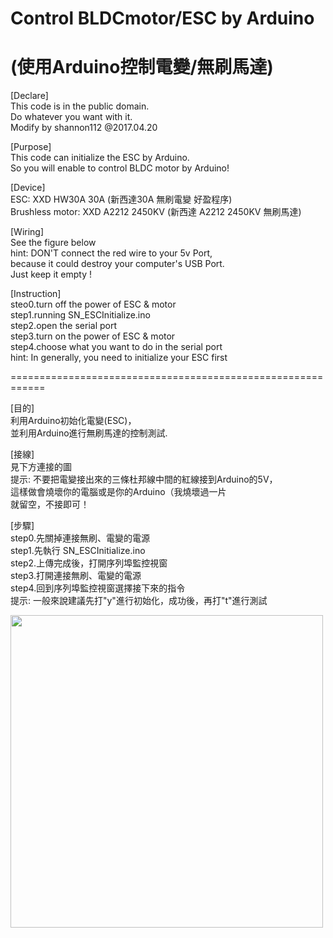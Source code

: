 # Control BLDCmotor/ESC by Arduino
# (使用Arduino控制電變/無刷馬達)
[Declare]  
This code is in the public domain.  
Do whatever you want with it.  
Modify by shannon112 @2017.04.20  
  
[Purpose]  
This code can initialize the ESC by Arduino.  
So you will enable to control BLDC motor by Arduino! 
  
[Device]  
ESC: XXD HW30A 30A (新西達30A 無刷電變 好盈程序)  
Brushless motor: XXD A2212 2450KV (新西達 A2212 2450KV 無刷馬達)  
   
[Wiring]  
See the figure below    
hint: DON'T connect the red wire to your 5v Port,  
because it could destroy your computer's USB Port.  
Just keep it empty !  
  
[Instruction]  
steo0.turn off the power of ESC & motor  
step1.running SN_ESCInitialize.ino   
step2.open the serial port  
step3.turn on the power of ESC & motor  
step4.choose what you want to do in the serial port  
hint: In generally, you need to initialize your ESC first  
  
============================================================  
  
[目的]  
利用Arduino初始化電變(ESC)，  
並利用Arduino進行無刷馬達的控制測試.  
   
[接線]   
見下方連接的圖  
提示: 不要把電變接出來的三條杜邦線中間的紅線接到Arduino的5V，  
這樣做會燒壞你的電腦或是你的Arduino（我燒壞過一片  
就留空，不接即可！  
  
[步驟]  
step0.先關掉連接無刷、電變的電源  
step1.先執行 SN_ESCInitialize.ino  
step2.上傳完成後，打開序列埠監控視窗   
step3.打開連接無刷、電變的電源  
step4.回到序列埠監控視窗選擇接下來的指令  
提示: 一般來說建議先打"y"進行初始化，成功後，再打"t"進行測試  

<img src="https://raw.githubusercontent.com/shannon112/arduino_ESCandBLDC/master/image.jpg" width="500">
